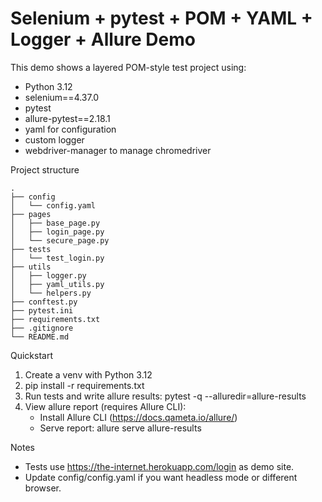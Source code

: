 # Selenium + pytest + POM + YAML + Logger + Allure Demo

This demo shows a layered POM-style test project using:
- Python 3.12
- selenium==4.37.0
- pytest
- allure-pytest==2.18.1
- yaml for configuration
- custom logger
- webdriver-manager to manage chromedriver

Project structure
```
.
├── config
│   └── config.yaml
├── pages
│   ├── base_page.py
│   ├── login_page.py
│   └── secure_page.py
├── tests
│   └── test_login.py
├── utils
│   ├── logger.py
│   ├── yaml_utils.py
│   └── helpers.py
├── conftest.py
├── pytest.ini
├── requirements.txt
├── .gitignore
└── README.md
```

Quickstart
1. Create a venv with Python 3.12
2. pip install -r requirements.txt
3. Run tests and write allure results:
   pytest -q --alluredir=allure-results
4. View allure report (requires Allure CLI):
   - Install Allure CLI (https://docs.qameta.io/allure/)
   - Serve report:
     allure serve allure-results

Notes
- Tests use https://the-internet.herokuapp.com/login as demo site.
- Update config/config.yaml if you want headless mode or different browser.
